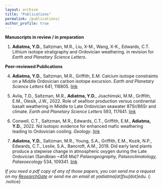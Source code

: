```yaml
---
layout: archive
title: "Publications"
permalink: /publications/
author_profile: true
---
```

**Manuscripts in review / in preparation**

1) **Adiatma, Y.D.**, Saltzman, M.R., Liu, X-M., Wang, X-K., Edwards, C.T. Lithium isotope stratigraphy and Ordovician weathering. in revision for *Earth and Planetary Science Letters*.


**Peer-reviewed Publications**

4) **Adiatma, Y.D.**, Saltzman, M.R., Griffith, E.M. Calcium isotope constraints on a Middle Ordovician carbon isotope excursion. *Earth and Planetary Science Letters* 641, 118805. [link](https://doi.org/10.1016/j.epsl.2024.118805)

3) Avila, T.D., Saltzman, M.R., **Adiatma, Y.D.**, Joachimski, M.M., Griffith, E.M., Olesik, J.W., 2022. Role of seafloor production versus continental basalt weathering in Middle to Late Ordovician seawater 87Sr/86Sr and climate. *Earth and Planetary Science Letters* 593, 117641. [link](https://doi.org/10.1016/j.epsl.2022.117641)

2) Conwell, C.T., Saltzman, M.R., Edwards, C.T., Griffith, E.M., **Adiatma, Y.D.**, 2022. Nd isotopic evidence for enhanced mafic weathering leading to Ordovician cooling. *Geology*. [link](https://doi.org/10.1130/G49860.1)

1) **Adiatma, Y.D.**, Saltzman, M.R., Young, S.A., Griffith, E.M., Kozik, N.P., Edwards, C.T., Leslie, S.A., Bancroft, A.M., 2019. Did early land plants produce a stepwise change in atmospheric oxygen during the Late Ordovician (Sandbian ~458 Ma)? *Palaeogeography, Palaeoclimatology, Palaeoecology* 534, 109341. [link](https://doi.org/10.1016/j.palaeo.2019.109341)





*If you need a pdf copy of any of those papers, you can send me a request on my [ResearchGate](https://www.researchgate.net/profile/Yoseph-Adiatma) or send me an email at yadiatma[at]fsu[dot]edu.*
{: .notice}
